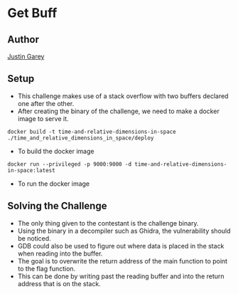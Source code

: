 # Get Buff

## Author

[Justin Garey](https://github.com/Justin-Garey)

## Setup

- This challenge makes use of a stack overflow with two buffers declared one after the other.
- After creating the binary of the challenge, we need to make a docker image to serve it.
```
docker build -t time-and-relative-dimensions-in-space ./time_and_relative_dimensions_in_space/deploy
```
- To build the docker image
```
docker run --privileged -p 9000:9000 -d time-and-relative-dimensions-in-space:latest
```
- To run the docker image

## Solving the Challenge

- The only thing given to the contestant is the challenge binary.
- Using the binary in a decompiler such as Ghidra, the vulnerability should be noticed.
- GDB could also be used to figure out where data is placed in the stack when reading into the buffer.
- The goal is to overwrite the return address of the main function to point to the flag function.
- This can be done by writing past the reading buffer and into the return address that is on the stack.